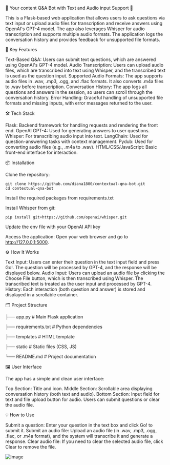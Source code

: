 📱 Your content Q&A Bot with Text and Audio input Support 🤖

This is a Flask-based web application that allows users to ask questions via text input or upload audio files for transcription and receive answers using OpenAI's GPT-4 model. The app also leverages Whisper for audio transcription and supports multiple audio formats. The application logs the conversation history and provides feedback for unsupported file formats.

🧠 Key Features

Text-Based Q&A: Users can submit text questions, which are answered using OpenAI's GPT-4 model.
Audio Transcription: Users can upload audio files, which are transcribed into text using Whisper, and the transcribed text is used as the question input.
Supported Audio Formats: The app supports audio files in .wav, .mp3, .ogg, and .flac formats. It also converts .m4a files to .wav before transcription.
Conversation History: The app logs all questions and answers in the session, so users can scroll through the conversation history.
Error Handling: Graceful handling of unsupported file formats and missing inputs, with error messages returned to the user.

🛠️ Tech Stack

Flask: Backend framework for handling requests and rendering the front end.
OpenAI GPT-4: Used for generating answers to user questions.
Whisper: For transcribing audio input into text.
LangChain: Used for question-answering tasks with context management.
Pydub: Used for converting audio files (e.g., .m4a to .wav).
HTML/CSS/JavaScript: Basic front-end interface for interaction.

📦 Installation

Clone the repository:

    git clone https://github.com/diana1800/contextual-qna-bot.git
    cd contextual-qna-bot

Install the required packages from requirements.txt

Install Whisper from git:

    pip install git+https://github.com/openai/whisper.git

Update the env file with your OpenAI API key


Access the application: Open your web browser and go to http://127.0.0.1:5000.

⚙️ How It Works

Text Input: Users can enter their question in the text input field and press Go!. The question will be processed by GPT-4, and the response will be displayed below.
Audio Input: Users can upload an audio file by clicking the Choose File button, which is then transcribed using Whisper. The transcribed text is treated as the user input and processed by GPT-4.
History: Each interaction (both question and answer) is stored and displayed in a scrollable container.

🗂️ Project Structure


├── app.py                # Main Flask application

├── requirements.txt      # Python dependencies

├── templates             # HTML template

├── static                # Static files (CSS, JS)

└── README.md             # Project documentation

🖼️ User Interface

The app has a simple and clean user interface:

Top Section: Title and icon.
Middle Section: Scrollable area displaying conversation history (both text and audio).
Bottom Section: Input field for text and file upload button for audio. Users can submit questions or clear the audio file.

💡 How to Use

Submit a question:
Enter your question in the text box and click Go! to submit it.
Submit an audio file:
Upload an audio file (in .wav, .mp3, .ogg, .flac, or .m4a format), and the system will transcribe it and generate a response.
Clear audio file:
If you need to clear the selected audio file, click Clear to remove the file.




![image](https://github.com/user-attachments/assets/f83842a0-5719-4823-9489-b5035c947fd9)

